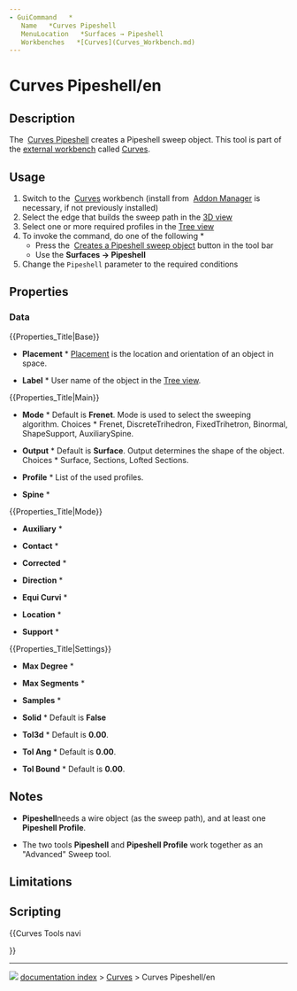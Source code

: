 ```yaml
---
- GuiCommand   *
   Name   *Curves Pipeshell
   MenuLocation   *Surfaces → Pipeshell 
   Workbenches   *[Curves](Curves_Workbench.md)
---
```


# Curves Pipeshell/en

## Description

The <img alt="" src=images/Curves_Pipeshell.svg  style="width   *24px;"> [Curves Pipeshell](Curves_Pipeshell.md) creates a Pipeshell sweep object. This tool is part of the [external workbench](External_workbenches.md) called [Curves](Curves_Workbench.md).

## Usage

1.  Switch to the <img alt="" src=images/Curves_workbench_icon.svg  style="width   *24px;"> [Curves](Curves_Workbench.md) workbench (install from <img alt="" src=images/Std_AddonMgr.svg  style="width   *24px;"> [Addon Manager](Std_AddonMgr.md) is necessary, if not previously installed)
2.  Select the edge that builds the sweep path in the [3D view](3D_view.md)
3.  Select one or more required profiles in the [Tree view](Tree_view.md)
4.  To invoke the command, do one of the following   *
    -   Press the <img alt="" src=images/Curves_Pipeshell.svg  style="width   *24px;"> [Creates a Pipeshell sweep object](Curves_Pipeshell.md) button in the tool bar
    -   Use the **Surfaces → Pipeshell**
5.  Change the `Pipeshell` parameter to the required conditions

## Properties

### Data


{{Properties_Title|Base}}

-    **Placement**   * [Placement](Placement.md) is the location and orientation of an object in space.

-    **Label**   * User name of the object in the [Tree view](Tree_view.md).


{{Properties_Title|Main}}

-    **Mode**   * Default is **Frenet**. Mode is used to select the sweeping algorithm. Choices   * Frenet, DiscreteTrihedron, FixedTrihetron, Binormal, ShapeSupport, AuxiliarySpine.

-    **Output**   * Default is **Surface**. Output determines the shape of the object. Choices   * Surface, Sections, Lofted Sections.

-    **Profile**   * List of the used profiles.

-    **Spine**   *


{{Properties_Title|Mode}}

-    **Auxiliary**   *

-    **Contact**   *

-    **Corrected**   *

-    **Direction**   *

-    **Equi Curvi**   *

-    **Location**   *

-    **Support**   *


{{Properties_Title|Settings}}

-    **Max Degree**   *

-    **Max Segments**   *

-    **Samples**   *

-    **Solid**   * Default is **False**

-    **Tol3d**   * Default is **0.00**.

-    **Tol Ang**   * Default is **0.00**.

-    **Tol Bound**   * Default is **0.00**.

## Notes

-    **Pipeshell**needs a wire object (as the sweep path), and at least one **Pipeshell Profile**.

-   The two tools **Pipeshell** and **Pipeshell Profile** work together as an \"Advanced\" Sweep tool.

## Limitations

## Scripting





{{Curves Tools navi

}}



---
![](images/Right_arrow.png) [documentation index](../README.md) > [Curves](Category_Curves.md) > Curves Pipeshell/en
